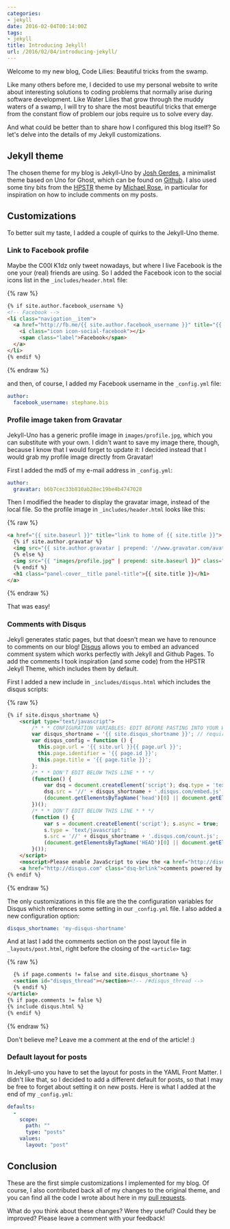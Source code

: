 ```yaml
---
categories:
- jekyll
date: 2016-02-04T00:14:00Z
tags:
- jekyll
title: Introducing Jekyll!
url: /2016/02/04/introducing-jekyll/
---
```


Welcome to my new blog, Code Lilies: Beautiful tricks from the swamp.

Like many others before me, I decided to use my personal website to write about
interesting solutions to coding problems that normally arise during software
development. Like Water Lilies that grow through the muddy waters of a swamp, I
will try to share the most beautiful tricks that emerge from the constant flow
of problem our jobs require us to solve every day.

And what could be better than to share how I configured this blog itself? So
let's delve into the details of my Jekyll customizations.

## Jekyll theme

The chosen theme for my blog is Jekyll-Uno by [Josh
Gerdes](https://twitter.com/joshgerdes), a minimalist theme based on Uno for
Ghost, which can be found on
[Github](https://github.com/joshgerdes/jekyll-uno).  I also used some tiny bits
from the [HPSTR](https://mmistakes.github.io/hpstr-jekyll-theme/) theme by
[Michael Rose](https://twitter.com/mmistakes), in particular for inspiration on
how to include comments on my posts.

## Customizations

To better suit my taste, I added a couple of quirks to the Jekyll-Uno theme.

### Link to Facebook profile
Maybe the C00l K1dz only tweet nowadays, but where I live Facebook is the one
your (real) friends are using. So I added the Facebook icon to the social icons
list in the `_includes/header.html` file:

{% raw %}
```html
{% if site.author.facebook_username %}
<!-- Facebook -->
<li class="navigation__item">
  <a href="http://fb.me/{{ site.author.facebook_username }}" title="{{ site.author.facebook_username}} on Facebook" target="_blank">
    <i class="icon icon-social-facebook"></i>
    <span class="label">Facebook</span>
  </a>
</li>
{% endif %}
```
{% endraw %}

and then, of course, I added my Facebook username in the `_config.yml` file:

```yaml
author:
  facebook_username: stephane.bis
```

### Profile image taken from Gravatar
Jekyll-Uno has a generic profile image in `images/profile.jpg`, which you can
substitute with your own. I didn't want to save my image there, though, because
I know that I would forget to update it: I decided instead that I would grab my
profile image directly from Gravatar!

First I added the md5 of my e-mail address in `_config.yml`:

```yaml
author:
  gravatar: b6b7cec33b810ab28ec19be4b4747028
```

Then I modified the header to display the gravatar image, instead of the local
file. So the profile image in `_includes/header.html` looks like this:

{% raw %}
```html
<a href="{{ site.baseurl }}" title="link to home of {{ site.title }}">
  {% if site.author.gravatar %}
  <img src="{{ site.author.gravatar | prepend: '//www.gravatar.com/avatar/' }}?s=100" class="user-image" alt="My Profile Photo">
  {% else %}
  <img src="{{ "images/profile.jpg" | prepend: site.baseurl }}" class="user-image" alt="My Profile Photo">
  {% endif %}
  <h1 class="panel-cover__title panel-title">{{ site.title }}</h1>
</a>
```
{% endraw %}

That was easy!

### Comments with Disqus
Jekyll generates static pages, but that doesn't mean we have to renounce to
comments on our blog! [Disqus](http://www.disqus.com/) allows you to embed an
advanced comment system which works perfectly with Jekyll and Github Pages. To
add the comments I took inspiration (and some code) from the HPSTR Jekyll
Theme, which includes them by default.

First I added a new include in `_includes/disqus.html` which includes the
disqus scripts:

{% raw %}
```html
{% if site.disqus_shortname %}
    <script type="text/javascript">
        /* * * CONFIGURATION VARIABLES: EDIT BEFORE PASTING INTO YOUR WEBPAGE * * */
        var disqus_shortname = '{{ site.disqus_shortname }}'; // required: replace example with your forum shortname
        var disqus_config = function () {
          this.page.url = '{{ site.url }}{{ page.url }}';
          this.page.identifier = '{{ page.id }}';
          this.page.title = '{{ page.title }}';
        };
        /* * * DON'T EDIT BELOW THIS LINE * * */
        (function() {
            var dsq = document.createElement('script'); dsq.type = 'text/javascript'; dsq.async = true;
            dsq.src = '//' + disqus_shortname + '.disqus.com/embed.js';
            (document.getElementsByTagName('head')[0] || document.getElementsByTagName('body')[0]).appendChild(dsq);
        })();
        /* * * DON'T EDIT BELOW THIS LINE * * */
        (function () {
            var s = document.createElement('script'); s.async = true;
            s.type = 'text/javascript';
            s.src = '//' + disqus_shortname + '.disqus.com/count.js';
            (document.getElementsByTagName('HEAD')[0] || document.getElementsByTagName('BODY')[0]).appendChild(s);
        }());
    </script>
    <noscript>Please enable JavaScript to view the <a href="http://disqus.com/?ref_noscript">comments powered by Disqus.</a></noscript>
    <a href="http://disqus.com" class="dsq-brlink">comments powered by <span class="logo-disqus">Disqus</span></a>
{% endif %}
```
{% endraw %}

The only customizations in this file are the the configuration variables for
Disqus which references some setting in our `_config.yml` file. I also added a
new configuration option:

```yaml
disqus_shortname: 'my-disqus-shortname'
```

And at last I add the comments section on the post layout file in
`_layouts/post.html`, right before the closing of the `<article>` tag:

{% raw %}
```html
  {% if page.comments != false and site.disqus_shortname %}
  <section id="disqus_thread"></section><!-- /#disqus_thread -->
  {% endif %}
</article>
{% if page.comments != false %}
{% include disqus.html %}
{% endif %}
```
{% endraw %}

Don't believe me? Leave me a comment at the end of the article! :)

### Default layout for posts

In Jekyll-uno you have to set the layout for posts in the YAML Front Matter. I
didn't like that, so I decided to add a different default for posts, so that I
may be free to forget about setting it on new posts. Here is what I added at
the end of my `_config.yml`:

```yaml
defaults:
  -
    scope:
      path: ""
      type: "posts"
    values:
      layout: "post"
```

## Conclusion

These are the first simple customizations I implemented for my blog. Of course,
I also contributed back all of my changes to the original theme, and you can
find all the code I wrote about here in my [pull
requests](https://github.com/joshgerdes/jekyll-uno/pulls?utf8=%E2%9C%93&q=is%3Apr+author%3AKjir+).

What do you think about these changes? Were they useful? Could they be
improved? Please leave a comment with your feedback!
